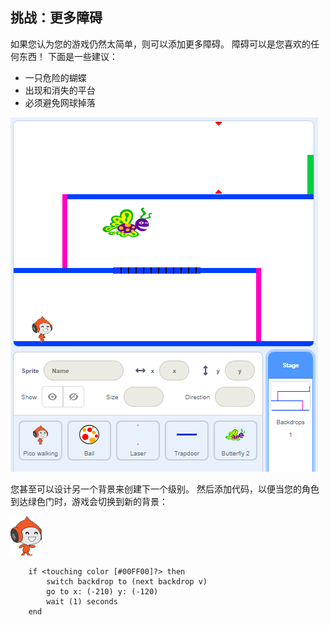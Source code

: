 ## 挑战：更多障碍

如果您认为您的游戏仍然太简单，则可以添加更多障碍。 障碍可以是您喜欢的任何东西！ 下面是一些建议：

+ 一只危险的蝴蝶
+ 出现和消失的平台
+ 必须避免网球掉落

![screenshot](images/dodge-obstacles.png)

您甚至可以设计另一个背景来创建下一个级别。 然后添加代码，以便当您的角色到达绿色门时，游戏会切换到新的背景：

![pico walking sprite](images/pico_walking_sprite.png)

```blocks3
    if <touching color [#00FF00]?> then
        switch backdrop to (next backdrop v)
        go to x: (-210) y: (-120)
        wait (1) seconds
    end
```